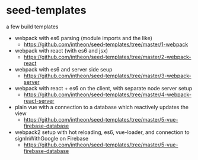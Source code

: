 # seed-templates
a few build templates


- webpack with es6 parsing (module imports and the like)
  - https://github.com/intheon/seed-templates/tree/master/1-webpack
- webpack with react (with es6 and jsx)
  - https://github.com/intheon/seed-templates/tree/master/2-webpack-react
- webpack with es6 and server side seup
  - https://github.com/intheon/seed-templates/tree/master/3-webpack-server
- webpack with react + es6 on the client, with separate node server setup
  - https://github.com/intheon/seed-templates/tree/master/4-webpack-react-server
- plain vue with a connection to a database which reactively updates the view
  - https://github.com/intheon/seed-templates/tree/master/5-vue-firebase-database
- webpack2 setup with hot reloading, es6, vue-loader, and connection to signInWithGoogle on Firebase
  - https://github.com/intheon/seed-templates/tree/master/5-vue-firebase-database
